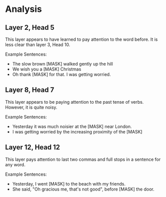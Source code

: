 # Analysis

## Layer 2, Head 5

This layer appears to have learned to pay attention to the word before. It is less clear than layer 3, Head 10.

Example Sentences:
- The slow brown [MASK] walked gently up the hill
- We wish you a [MASK] Christmas
- Oh thank [MASK] for that. I was getting worried.

## Layer 8, Head 7

This layer appears to be paying attention to the past tense of verbs. However, it is quite noisy.

Example Sentences:
- Yesterday it was much noisier at the [MASK] near London.
- I was getting worried by the increasing proximity of the [MASK] 

## Layer 12, Head 12

This layer pays attention to last two commas and full stops in a sentence for any word.

Example Sentences:
- Yesterday, I went [MASK] to the beach with my friends.
- She said, "Oh gracious me, that's not good", before [MASK] the door.
